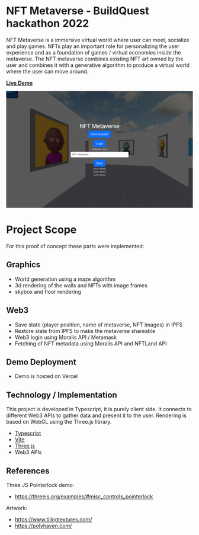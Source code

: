 
NFT Metaverse - BuildQuest hackathon 2022
===

NFT Metaverse is a immersive virtual world where user can meet, socialize and play games. 
NFTs play an important role for personalizing the user experience and as a foundation of games / virtual economies inside the metaverse.
The NFT metaverse combines existing NFT art owned by the user and combines it with a generative algorithm to produce a virtual world where the user can move around.

**[Live Demo](https://nft-metaverse-coral.vercel.app/)**

![Metaverse screenshot](screen2.png)

Project Scope
===

For this proof of concept these parts were implemented:

Graphics
---
- World generation using a maze algorithm
- 3d rendering of the walls and NFTs with image frames
- skybox and floor rendering

Web3
---
- Save state (player position, name of metaverse, NFT images) in IPFS
- Restore state from IPFS to make the metaverse shareable
- Web3 login using Moralis API / Metamask
- Fetching of NFT metadata using Moralis API and NFTLand API

Demo Deployment
---
- Demo is hosted on Vercel

Technology / Implementation
---
This project is developed in Typescript, it is purely client side. It connects to different Web3 APIs to gather data and present it to the user.
Rendering is based on WebGL using the Three.js library.

- [Typescript](https://www.typescriptlang.org/)
- [Vite](https://vitejs.dev/)
- [Three.js](https://threejs.org/e)
- Web3 APIs 


References
---
Three JS Pointerlock demo:
- https://threejs.org/examples/#misc_controls_pointerlock

Artwork:
- https://www.tilingtextures.com/
- https://polyhaven.com/
